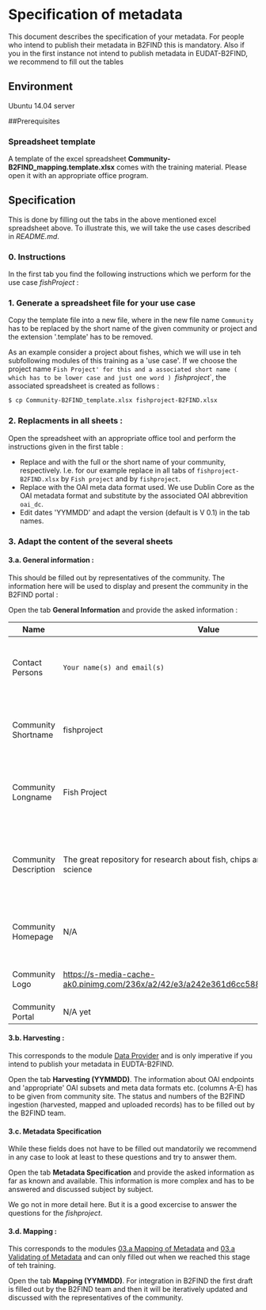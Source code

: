 # Specification of metadata
This document describes the specification of your metadata. 
For people who intend to publish their metadata in B2FIND this is mandatory.
Also if you in the first instance not intend to publish metadata in EUDAT-B2FIND, we recommend to fill out the tables

## Environment
Ubuntu 14.04 server

##Prerequisites

### Spreadsheet template
A template of the excel spreadsheet **Community-B2FIND_mapping.template.xlsx** comes with the training material. Please open it with an appropriate office program.  

## Specification
This is done by filling out the tabs in the above mentioned excel spreadsheet above. To illustrate this, we will take the use cases described in *README.md*.

### 0. Instructions
In the first tab you find the following instructions which we perform for the use case *fishProject* :

### 1. Generate a spreadsheet file for your use case 
Copy the template file into a new file, where in the new file name `Community` has to be replaced by the short name of the given community or project and the extension '.template' has to be removed. 

As an example consider a project about fishes, which we will use in teh subfollowing modules of this training as a 'use case'. If we choose the project name `Fish Project' for this and a associated short name ( which has to be lower case and just one word ) `*fishproject*`, the associated spreadsheet is created as follows :
```sh
$ cp Community-B2FIND_template.xlsx fishproject-B2FIND.xlsx
```

### 2. Replacments in all sheets :
Open the spreadsheet with an appropriate office tool and perform the instructions given in the first table :

* Replace <Community> and <commShortname> with the full or the short name of your community, respectively.
I.e. for our example replace in all tabs of ```fishproject-B2FIND.xlsx``` <Community> by `Fish project` and <commShortname> by `fishproject`.
* Replace <mdformat> with the OAI meta data format used.
We use Dublin Core as the OAI metadata format and substitute <mdformat> by the associated OAI abbrevition `oai_dc`.
* Edit dates 'YYMMDD' and adapt the version (default is V 0.1) in the tab names.

### 3. Adapt the content of the several sheets
#### 3.a. General information : 
This should be filled out by representatives of the community. The information here will be used to display and present the community in the B2FIND portal :


Open the tab **General Information** and provide the asked information :

| Name                  | Value                  | Comments                                                                    |
|-----------------------|------------------------|-----------------------------------------------------------------------------|
| Contact Persons       | `Your name(s) and email(s)` | The persons can be asked by the B2FIND team                 |
| Community Shortname   | fishproject        | This is the name used in the B2FIND code and GUI                            |
| Community Longname    | Fish Project            | This is the name used in the description part of the community  |
| Community Description | The great repository for research about fish, chips and other interesting science         | This text is used in the B2FIND portal for the description of the community |
| Community Homepage    | N/A | This is set as link in the Community Description                            |
| Community Logo        | https://s-media-cache-ak0.pinimg.com/236x/a2/42/e3/a242e361d6cc5883f6f5304ccea90c97.jpg | This logo is used in the B2FIND portal                                      |
| Community Portal      | N/A yet                |             |

#### 3.b. Harvesting : 
This corresponds to the module [Data Provider](02.a-configure-OAI-data_provider.md) and is only imperative if you intend to publish your metadata in EUDTA-B2FIND.  

Open the tab **Harvesting (YYMMDD)**.
The information about OAI endpoints and 'appropriate' OAI subsets and meta data formats etc. (columns A-E) has to be given from community site. 
The status and numbers of the B2FIND ingestion (harvested, mapped and uploaded records) has to be filled out by the B2FIND team.  

#### 3.c. Metadata Specification
While these fields does not have to be filled out mandatorily we recommend in any case to look at least to these questions and try to answer them.

Open the tab **Metadata Specification** and provide the asked information as far as known and available. This information is more complex and has to be answered and discussed subject by subject.

We go not in more detail here. But it is a good excercise to answer the questions for the *fishproject*.

#### 3.d. Mapping : 
This corresponds to the modules [03.a Mapping of Metadata](03.a-map-metadata.md) and [03.a Validating of Metadata](03.b-validate-metadata.md) and can only filled out when we reached this stage of teh training. 

Open the tab **Mapping (YYMMDD)**.
For integration in B2FIND the first draft is filled out by the B2FIND team and then it will be iteratively updated and discussed with the representatives of the community.